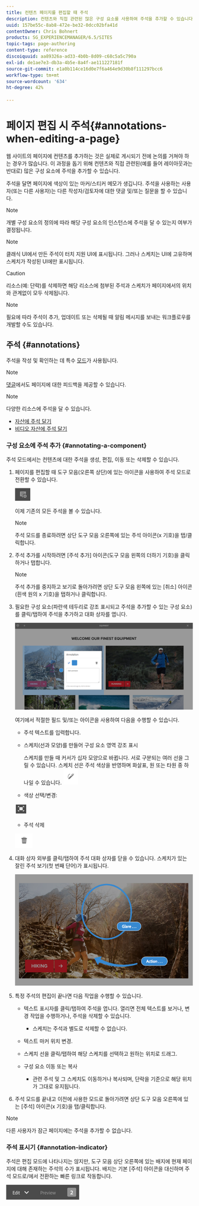 ```yaml
---
title: 컨텐츠 페이지를 편집할 때 주석
description: 컨텐츠와 직접 관련된 많은 구성 요소를 사용하여 주석을 추가할 수 있습니다.
uuid: 157be55c-8ab8-472e-be32-0dcc02bfa41d
contentOwner: Chris Bohnert
products: SG_EXPERIENCEMANAGER/6.5/SITES
topic-tags: page-authoring
content-type: reference
discoiquuid: aa89326a-ad33-4b0b-8d09-c68c5a5c790a
exl-id: de1ae7e3-db3a-4b5e-8a4f-ae111227181f
source-git-commit: e1a0b114ce16d0e7f6a464e9d30b8f111297bcc6
workflow-type: tm+mt
source-wordcount: '634'
ht-degree: 42%

---
```


# 페이지 편집 시 주석{#annotations-when-editing-a-page}

웹 사이트의 페이지에 컨텐츠를 추가하는 것은 실제로 게시되기 전에 논의를 거쳐야 하는 경우가 많습니다. 이 과정을 돕기 위해 컨텐츠와 직접 관련된(예를 들어 레이아웃과는 반대로) 많은 구성 요소에 주석을 추가할 수 있습니다.

주석을 달면 페이지에 색상이 있는 마커/스티커 메모가 생깁니다. 주석을 사용하는 사용자(또는 다른 사용자)는 다른 작성자/검토자에 대한 댓글 및/또는 질문을 할 수 있습니다.

>[!NOTE]
>
>개별 구성 요소의 정의에 따라 해당 구성 요소의 인스턴스에 주석을 달 수 있는지 여부가 결정됩니다.

>[!NOTE]
>
>클래식 UI에서 만든 주석이 터치 지원 UI에 표시됩니다. 그러나 스케치는 UI에 고유하며 스케치가 작성된 UI에만 표시됩니다.

>[!CAUTION]
>
>리소스(예: 단락)를 삭제하면 해당 리소스에 첨부된 주석과 스케치가 페이지에서의 위치와 관계없이 모두 삭제됩니다.

>[!NOTE]
>
>필요에 따라 주석이 추가, 업데이트 또는 삭제될 때 알림 메시지를 보내는 워크플로우를 개발할 수도 있습니다.

## 주석 {#annotations}

주석을 작성 및 확인하는 데 특수 [모드](/help/sites-authoring/author-environment-tools.md#page-modes)가 사용됩니다.

>[!NOTE]
>
>[댓글](/help/sites-authoring/basic-handling.md#timeline)에서도 페이지에 대한 피드백을 제공할 수 있습니다.

>[!NOTE]
>
>다양한 리소스에 주석을 달 수 있습니다.
>
>* [자산에 주석 달기](/help/assets/manage-assets.md#annotating)
>* [비디오 자산에 주석 달기](/help/assets/managing-video-assets.md#annotate-video-assets)
>


### 구성 요소에 주석 추가 {#annotating-a-component}

주석 모드에서는 컨텐츠에 대한 주석을 생성, 편집, 이동 또는 삭제할 수 있습니다.

1. 페이지를 편집할 때 도구 모음(오른쪽 상단)에 있는 아이콘을 사용하여 주석 모드로 전환할 수 있습니다.

   ![](do-not-localize/screen_shot_2018-03-22at110414.png)

   이제 기존의 모든 주석을 볼 수 있습니다.

   >[!NOTE]
   >
   >주석 모드를 종료하려면 상단 도구 모음 오른쪽에 있는 주석 아이콘(x 기호)을 탭/클릭합니다.

1. 주석 추가를 시작하려면 [주석 추가] 아이콘(도구 모음 왼쪽의 더하기 기호)을 클릭하거나 탭합니다.

   >[!NOTE]
   >
   >주석 추가를 중지하고 보기로 돌아가려면 상단 도구 모음 왼쪽에 있는 [취소] 아이콘(흰색 원의 x 기호)을 탭하거나 클릭합니다.

1. 필요한 구성 요소(파란색 테두리로 강조 표시되고 주석을 추가할 수 있는 구성 요소)를 클릭/탭하여 주석을 추가하고 대화 상자를 엽니다.

   ![screen_shot_2018-03-22at110606](assets/screen_shot_2018-03-22at110606.png)

   여기에서 적절한 필드 및/또는 아이콘을 사용하여 다음을 수행할 수 있습니다.

   * 주석 텍스트를 입력합니다.
   * 스케치(선과 모양)를 만들어 구성 요소 영역 강조 표시

      스케치를 만들 때 커서가 십자 모양으로 바뀝니다. 서로 구분되는 여러 선을 그릴 수 있습니다. 스케치 선은 주석 색상을 반영하며 화살표, 원 또는 타원 중 하나일 수 있습니다.
   ![](do-not-localize/screen_shot_2018-03-22at110640.png)

   * 색상 선택/변경:

   ![](do-not-localize/chlimage_1-19.png)

   * 주석 삭제

   ![](do-not-localize/screen_shot_2018-03-22at110647.png)

1. 대화 상자 외부를 클릭/탭하여 주석 대화 상자를 닫을 수 있습니다. 스케치가 있는 잘린 주석 보기(첫 번째 단어)가 표시됩니다.

   ![screen_shot_2018-03-22at110850](assets/screen_shot_2018-03-22at110850.png)

1. 특정 주석의 편집이 끝나면 다음 작업을 수행할 수 있습니다.

   * 텍스트 표시자를 클릭/탭하여 주석을 엽니다. 열리면 전체 텍스트를 보거나, 변경 작업을 수행하거나, 주석을 삭제할 수 있습니다.

      * 스케치는 주석과 별도로 삭제할 수 없습니다.
   * 텍스트 마커 위치 변경.
   * 스케치 선을 클릭/탭하여 해당 스케치를 선택하고 원하는 위치로 드래그.
   * 구성 요소 이동 또는 복사

      * 관련 주석 및 그 스케치도 이동하거나 복사되며, 단락을 기준으로 해당 위치가 그대로 유지됩니다.


1. 주석 모드를 끝내고 이전에 사용한 모드로 돌아가려면 상단 도구 모음 오른쪽에 있는 [주석] 아이콘(x 기호)을 탭/클릭합니다.

>[!NOTE]
>
>다른 사용자가 잠근 페이지에는 주석을 추가할 수 없습니다.

### 주석 표시기 {#annotation-indicator}

주석은 편집 모드에 나타나지는 않지만, 도구 모음 상단 오른쪽에 있는 배지에 현재 페이지에 대해 존재하는 주석의 수가 표시됩니다. 배지는 기본 [주석] 아이콘을 대신하며 주석 모드로/에서 전환하는 빠른 링크로 작동합니다.

![chlimage_1-242](assets/chlimage_1-242.png)
